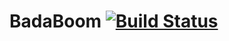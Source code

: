 # BadaBoom [![Build Status](https://secure.travis-ci.org/formapro/BadaBoom.png?branch=master)](http://travis-ci.org/formapro/BadaBoom)